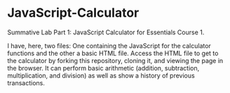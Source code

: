 # JavaScript-Calculator
Summative Lab Part 1: JavaScript Calculator for Essentials Course 1.

I have, here, two files: One containing the JavaScript for the calculator functions and the other a basic HTML file. Access the HTML file to get to the calculator by forking this repository, cloning it, and viewing the page in the browser. It can perform basic arithmetic (addition, subtraction, multiplication, and division) as well as show a history of previous transactions. 
